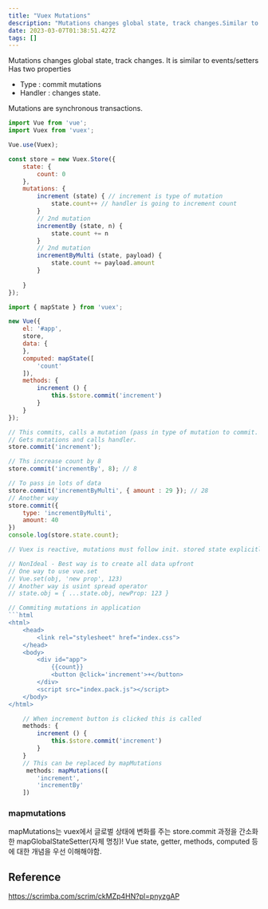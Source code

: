 ```yaml
---
title: "Vuex Mutations"
description: "Mutations changes global state, track changes.Similar to events/settersHave type : commit mutations and Handler : changes state.Mutations must be sync"
date: 2023-03-07T01:38:51.427Z
tags: []
---
```


Mutations changes global state, track changes.
It is similar to events/setters
Has two properties
- Type : commit mutations 
- Handler : changes state.

Mutations are synchronous transactions. 

```js
import Vue from 'vue';
import Vuex from 'vuex';

Vue.use(Vuex);

const store = new Vuex.Store({
    state: {
        count: 0
    },
    mutations: {
        increment (state) { // increment is type of mutation
            state.count++ // handler is going to increment count
        }
        // 2nd mutation
        incrementBy (state, n) {
            state.count += n
        }
        // 2nd mutation
        incrementByMulti (state, payload) {
            state.count += payload.amount
        }
        
    }
});

import { mapState } from 'vuex';

new Vue({ 
    el: '#app',
    store,
    data: {
    },
    computed: mapState([
        'count'
    ]),
    methods: {
        increment () {
            this.$store.commit('increment')
        }
    }
});

// This commits, calls a mutation (pass in type of mutation to commit.
// Gets mutations and calls handler.
store.commit('increment');

// Ths increase count by 8
store.commit('incrementBy', 8); // 8

// To pass in lots of data 
store.commit('incrementByMulti', { amount : 29 }); // 28
// Another way
store.commit({
    type: 'incrementByMulti',
    amount: 40
})
console.log(store.state.count);

// Vuex is reactive, mutations must follow init. stored state explicitly.

// NonIdeal - Best way is to create all data upfront
// One way to use vue.set
// Vue.set(obj, 'new prop', 123)
// Another way is usint spread operator
// state.obj = { ...state.obj, newProp: 123 }

// Commiting mutations in application 
```html
<html>
    <head>
        <link rel="stylesheet" href="index.css">
    </head>
    <body>
        <div id="app">
            {{count}}
            <button @click='increment'>+</button>
        </div>
        <script src="index.pack.js"></script>
    </body>
</html>
```
```js
	// When increment button is clicked this is called 
    methods: {
        increment () {
            this.$store.commit('increment')
        }
    }
    // This can be replaced by mapMutations
     methods: mapMutations([
        'increment',
        'incrementBy'
    ])
```

### mapmutations
mapMutations는 vuex에서 글로벌 상태에 변화를 주는 store.commit 과정을 간소화한 mapGlobalStateSetter(자체 명칭)!
Vue state, getter, methods, computed 등에 대한 개념을 우선 이해해야함. 


## Reference
https://scrimba.com/scrim/ckMZp4HN?pl=pnyzgAP